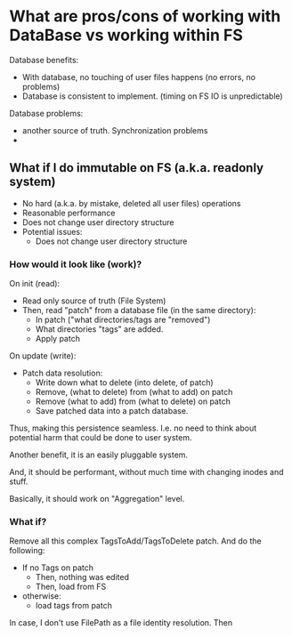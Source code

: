 # What are pros/cons of working with DataBase vs working within FS

Database benefits:
* With database, no touching of user files happens (no errors, no problems)
* Database is consistent to implement. (timing on FS IO is unpredictable)

Database problems:
  * another source of truth. Synchronization problems
  * 
  
## What if I do immutable on FS (a.k.a. readonly system)
* No hard (a.k.a. by mistake, deleted all user files) operations
* Reasonable performance 
* Does not change user directory structure
* Potential issues:
  * Does not change user directory structure
  
### How would it look like (work)? 
On init (read):
* Read only source of truth (File System)
* Then, read "patch" from a database file (in the same directory): 
  * In patch ("what directories/tags are "removed")
  * What directories "tags" are added.
  * Apply patch
  
On update (write):
  * Patch data resolution:
    * Write down what to delete (into delete, of patch)
    * Remove, (what to delete) from (what to add) on patch
    * Remove (what to add) from (what to delete) on patch
    * Save patched data into a patch database.
    
Thus, making this persistence seamless. I.e. no need to think 
about potential harm that could be done to user system. 

Another benefit, it is an easily pluggable system. 

And, it should be performant, without much time with changing inodes and stuff.

Basically, it should work on "Aggregation" level. 

### What if? 

Remove all this complex TagsToAdd/TagsToDelete patch. And do the following:
* If no Tags on patch
  * Then, nothing was edited
  * Then, load from FS
* otherwise:
  * load tags from patch

In case, I don't use FilePath as a file identity resolution. Then 
